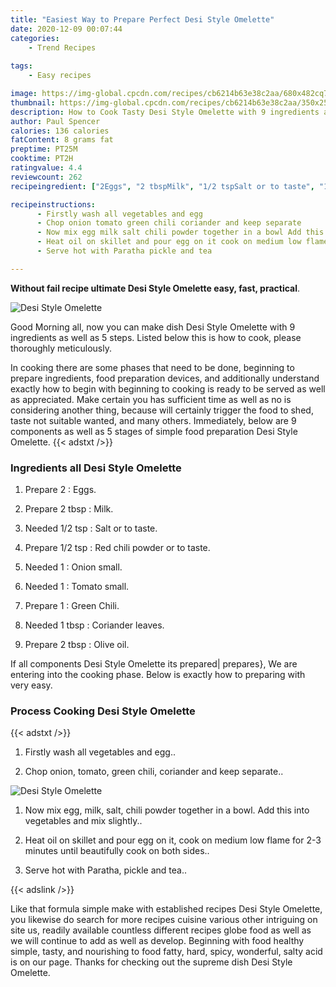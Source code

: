 ```yaml
---
title: "Easiest Way to Prepare Perfect Desi Style Omelette"
date: 2020-12-09 00:07:44
categories:
    - Trend Recipes
    
tags:
    - Easy recipes

image: https://img-global.cpcdn.com/recipes/cb6214b63e38c2aa/680x482cq70/desi-style-omelette-recipe-main-photo.jpg
thumbnail: https://img-global.cpcdn.com/recipes/cb6214b63e38c2aa/350x250cq70/desi-style-omelette-recipe-main-photo.jpg
description: How to Cook Tasty Desi Style Omelette with 9 ingredients and 5 stages of easy cooking.
author: Paul Spencer
calories: 136 calories
fatContent: 8 grams fat
preptime: PT25M
cooktime: PT2H
ratingvalue: 4.4
reviewcount: 262
recipeingredient: ["2Eggs", "2 tbspMilk", "1/2 tspSalt or to taste", "1/2 tspRed chili powder or to taste", "1Onion small", "1Tomato small", "1Green Chili", "1 tbspCoriander leaves", "2 tbspOlive oil"]

recipeinstructions: 
      - Firstly wash all vegetables and egg 
      - Chop onion tomato green chili coriander and keep separate 
      - Now mix egg milk salt chili powder together in a bowl Add this into vegetables and mix slightly 
      - Heat oil on skillet and pour egg on it cook on medium low flame for 23 minutes until beautifully cook on both sides 
      - Serve hot with Paratha pickle and tea

---
```




**Without fail recipe ultimate Desi Style Omelette easy, fast, practical**. 


![Desi Style Omelette](https://img-global.cpcdn.com/recipes/cb6214b63e38c2aa/680x482cq70/desi-style-omelette-recipe-main-photo.jpg "Desi Style Omelette")




Good Morning all, now you can make dish Desi Style Omelette with 9 ingredients as well as 5 steps. Listed below this is how to cook, please thoroughly meticulously.

In cooking there are some phases that need to be done, beginning to prepare ingredients, food preparation devices, and additionally understand exactly how to begin with beginning to cooking is ready to be served as well as appreciated. Make certain you has sufficient time as well as no is considering another thing, because will certainly trigger the food to shed, taste not suitable wanted, and many others. Immediately, below are 9 components as well as 5 stages of simple food preparation Desi Style Omelette.
{{< adstxt />}}

### Ingredients all Desi Style Omelette


1. Prepare 2 : Eggs.

1. Prepare 2 tbsp : Milk.

1. Needed 1/2 tsp : Salt or to taste.

1. Prepare 1/2 tsp : Red chili powder or to taste.

1. Needed 1 : Onion small.

1. Needed 1 : Tomato small.

1. Prepare 1 : Green Chili.

1. Needed 1 tbsp : Coriander leaves.

1. Prepare 2 tbsp : Olive oil.



If all components Desi Style Omelette its prepared| prepares}, We are entering into the cooking phase. Below is exactly how to preparing with very easy.

### Process Cooking Desi Style Omelette

{{< adstxt />}}


1. Firstly wash all vegetables and egg..



1. Chop onion, tomato, green chili, coriander and keep separate..



![Desi Style Omelette](https://img-global.cpcdn.com/steps/76257d04fc18f6b6/160x128cq70/desi-style-omelette-recipe-step-2-photo.jpg" "Desi Style Omelette")



1. Now mix egg, milk, salt, chili powder together in a bowl. Add this into vegetables and mix slightly..



1. Heat oil on skillet and pour egg on it, cook on medium low flame for 2-3 minutes until beautifully cook on both sides..



1. Serve hot with Paratha, pickle and tea..





{{< adslink />}}

Like that formula simple make with established recipes Desi Style Omelette, you likewise do search for more recipes cuisine various other intriguing on site us, readily available countless different recipes globe food as well as we will continue to add as well as develop. Beginning with food healthy simple, tasty, and nourishing to food fatty, hard, spicy, wonderful, salty acid is on our page. Thanks for checking out the supreme dish Desi Style Omelette.
